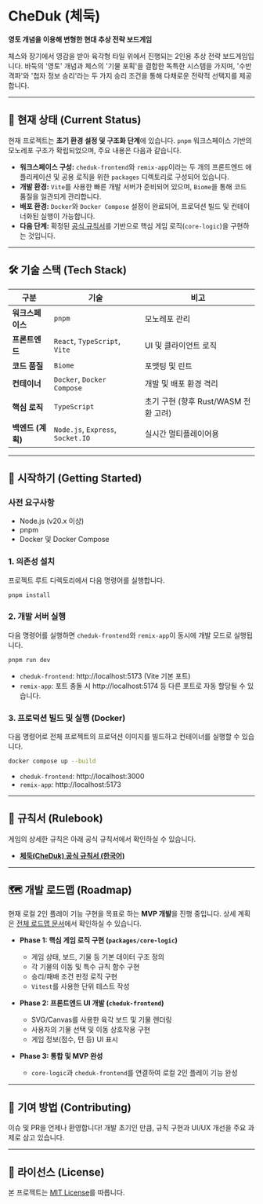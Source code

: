 # CheDuk (체둑)
**영토 개념을 이용해 변형한 현대 추상 전략 보드게임**

체스와 장기에서 영감을 받아 육각형 타일 위에서 진행되는 2인용 추상 전략 보드게임입니다. 바둑의 '영토' 개념과 체스의 '기물 포획'을 결합한 독특한 시스템을 가지며, '수반 격파'와 '첩자 정보 승리'라는 두 가지 승리 조건을 통해 다채로운 전략적 선택지를 제공합니다.

---

## 📌 현재 상태 (Current Status)

현재 프로젝트는 **초기 환경 설정 및 구조화 단계**에 있습니다. `pnpm` 워크스페이스 기반의 모노레포 구조가 확립되었으며, 주요 내용은 다음과 같습니다.

- **워크스페이스 구성:** `cheduk-frontend`와 `remix-app`이라는 두 개의 프론트엔드 애플리케이션 및 공용 로직을 위한 `packages` 디렉토리로 구성되어 있습니다.
- **개발 환경:** `Vite`를 사용한 빠른 개발 서버가 준비되어 있으며, `Biome`을 통해 코드 품질을 일관되게 관리합니다.
- **배포 환경:** `Docker`와 `Docker Compose` 설정이 완료되어, 프로덕션 빌드 및 컨테이너화된 실행이 가능합니다.
- **다음 단계:** 확정된 [공식 규칙서](./docs/CheDuk_Rulebook_KOR.md)를 기반으로 핵심 게임 로직(`core-logic`)을 구현하는 것입니다.

---

## 🛠️ 기술 스택 (Tech Stack)

| 구분 | 기술 | 비고 |
|------|----------|------|
| **워크스페이스** | `pnpm` | 모노레포 관리 |
| **프론트엔드** | `React`, `TypeScript`, `Vite` | UI 및 클라이언트 로직 |
| **코드 품질** | `Biome` | 포맷팅 및 린트 |
| **컨테이너** | `Docker`, `Docker Compose` | 개발 및 배포 환경 격리 |
| **핵심 로직** | `TypeScript` | 초기 구현 (향후 Rust/WASM 전환 고려) |
| **백엔드 (계획)** | `Node.js`, `Express`, `Socket.IO` | 실시간 멀티플레이어용 |

---

## 🚀 시작하기 (Getting Started)

### 사전 요구사항
- Node.js (v20.x 이상)
- pnpm
- Docker 및 Docker Compose

### 1. 의존성 설치
프로젝트 루트 디렉토리에서 다음 명령어를 실행합니다.
```bash
pnpm install
```

### 2. 개발 서버 실행
다음 명령어를 실행하면 `cheduk-frontend`와 `remix-app`이 동시에 개발 모드로 실행됩니다.
```bash
pnpm run dev
```
- `cheduk-frontend`: http://localhost:5173 (Vite 기본 포트)
- `remix-app`: 포트 충돌 시 http://localhost:5174 등 다른 포트로 자동 할당될 수 있습니다.

### 3. 프로덕션 빌드 및 실행 (Docker)
다음 명령어로 전체 프로젝트의 프로덕션 이미지를 빌드하고 컨테이너를 실행할 수 있습니다.
```bash
docker compose up --build
```
- `cheduk-frontend`: http://localhost:3000
- `remix-app`: http://localhost:5173

---

## 📖 규칙서 (Rulebook)

게임의 상세한 규칙은 아래 공식 규칙서에서 확인하실 수 있습니다.

- [**체둑(CheDuk) 공식 규칙서 (한국어)**](./docs/CheDuk_Rulebook_KOR.md)

---

## 🗺️ 개발 로드맵 (Roadmap)

현재 로컬 2인 플레이 기능 구현을 목표로 하는 **MVP 개발**을 진행 중입니다. 상세 계획은 [전체 로드맵 문서](./docs/Roadmap.md)에서 확인하실 수 있습니다.

- **Phase 1: 핵심 게임 로직 구현 (`packages/core-logic`)**
  - 게임 상태, 보드, 기물 등 기본 데이터 구조 정의
  - 각 기물의 이동 및 특수 규칙 함수 구현
  - 승리/패배 조건 판정 로직 구현
  - `Vitest`를 사용한 단위 테스트 작성

- **Phase 2: 프론트엔드 UI 개발 (`cheduk-frontend`)**
  - SVG/Canvas를 사용한 육각 보드 및 기물 렌더링
  - 사용자의 기물 선택 및 이동 상호작용 구현
  - 게임 정보(점수, 턴 등) UI 표시

- **Phase 3: 통합 및 MVP 완성**
  - `core-logic`과 `cheduk-frontend`를 연결하여 로컬 2인 플레이 기능 완성

---

## 🤝 기여 방법 (Contributing)

이슈 및 PR을 언제나 환영합니다! 개발 초기인 만큼, 규칙 구현과 UI/UX 개선을 주요 과제로 삼고 있습니다.

---

## 📄 라이선스 (License)

본 프로젝트는 [MIT License](./LICENSE)를 따릅니다.
